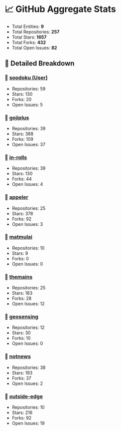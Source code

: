 # 📈 GitHub Aggregate Stats

- Total Entities: **9**
- Total Repositories: **257**
- Total Stars: **1657**
- Total Forks: **432**
- Total Open Issues: **82**

## 🚀 Detailed Breakdown

### 🏢 [soodoku (User)](https://github.com/soodoku)
- Repositories: 59
- Stars: 130
- Forks: 20
- Open Issues: 5

### 🏢 [gojiplus](https://github.com/gojiplus)
- Repositories: 39
- Stars: 388
- Forks: 109
- Open Issues: 37

### 🏢 [in-rolls](https://github.com/in-rolls)
- Repositories: 39
- Stars: 130
- Forks: 44
- Open Issues: 4

### 🏢 [appeler](https://github.com/appeler)
- Repositories: 25
- Stars: 378
- Forks: 92
- Open Issues: 3

### 🏢 [matmulai](https://github.com/matmulai)
- Repositories: 10
- Stars: 9
- Forks: 0
- Open Issues: 0

### 🏢 [themains](https://github.com/themains)
- Repositories: 25
- Stars: 183
- Forks: 28
- Open Issues: 12

### 🏢 [geosensing](https://github.com/geosensing)
- Repositories: 12
- Stars: 30
- Forks: 10
- Open Issues: 0

### 🏢 [notnews](https://github.com/notnews)
- Repositories: 38
- Stars: 193
- Forks: 37
- Open Issues: 2

### 🏢 [outside-edge](https://github.com/outside-edge)
- Repositories: 10
- Stars: 216
- Forks: 92
- Open Issues: 19

